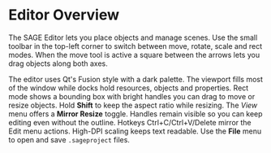 # Editor Overview

The SAGE Editor lets you place objects and manage scenes. Use the small toolbar in the top-left corner to switch between move, rotate, scale and rect modes. When the move tool is active a square between the arrows lets you drag objects along both axes.

The editor uses Qt's Fusion style with a dark palette. The viewport fills most
of the window while docks hold resources, objects and properties. Rect mode shows a bounding box with bright handles you can drag to move or resize objects. Hold **Shift** to keep the aspect ratio while resizing. The *View*
menu offers a **Mirror Resize** toggle. Handles remain visible so you can keep editing even without the outline.
Hotkeys Ctrl+C/Ctrl+V/Delete mirror the Edit menu actions. High-DPI scaling
keeps text readable. Use the **File** menu to open and save ``.sageproject``
files.
